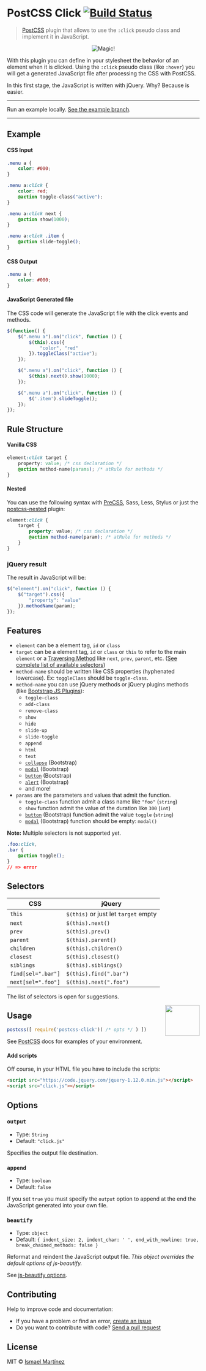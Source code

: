 # PostCSS Click [![Build Status][ci-img]][ci]

[PostCSS]: https://github.com/postcss/postcss
[jQuery]:  https://jquery.com/https://jquery.com/
[ci-img]:  https://travis-ci.org/ismamz/postcss-click.svg
[ci]:      https://travis-ci.org/ismamz/postcss-click


> [PostCSS] plugin that allows to use the `:click` pseudo class and implement it in JavaScript.

<p align="center">
    <img src="http://ci.memecdn.com/103/8066103.gif" alt="Magic!">
</p>

With this plugin you can define in your stylesheet the behavior of an element when it is clicked. Using the `:click` pseudo class (like `:hover`) you will get a generated JavaScript file after processing the CSS with PostCSS.

In this first stage, the JavaScript is written with jQuery. Why? Because is easier.


---

Run an example locally. [See the example branch](https://github.com/ismamz/postcss-click/tree/example).

---


## Example

#### CSS Input

```css
.menu a {
    color: #000;
}

.menu a:click {
    color: red;
    @action toggle-class("active");
}

.menu a:click next {
    @action show(1000);
}

.menu a:click .item {
    @action slide-toggle();
}
```

#### CSS Output
```css
.menu a {
    color: #000;
}
```

#### JavaScript Generated file

The CSS code will generate the JavaScript file with the click events and methods.

```js
$(function() {
    $(".menu a").on("click", function () {
    	$(this).css({
            "color", "red"
        }).toggleClass("active");
    });

    $(".menu a").on("click", function () {
        $(this).next().show(1000);
    });

    $(".menu a").on("click", function () {
        $('.item').slideToggle();
    });
});
```


## Rule Structure

#### Vanilla CSS

```css
element:click target {
    property: value; /* css declaration */
    @action method-name(params); /* atRule for methods */
}
```

#### Nested

You can use the following syntax with [PreCSS](https://github.com/jonathantneal/precss), Sass, Less, Stylus or just the [postcss-nested](https://github.com/postcss/postcss-nested) plugin:

```scss
element:click {
    target {
        property: value; /* css declaration */
        @action method-name(param); /* atRule for methods */
    }
}
```

### jQuery result

The result in JavaScript will be:

```js
$("element").on("click", function () {
	$("target").css({
        "property": "value"
    }).methodName(param);
});
```


## Features
- `element` can be a element tag, `id` or `class`
- `target` can be a element tag, `id` or `class` or `this` to refer to the main `element` or a [Traversing Method](https://learn.jquery.com/using-jquery-core/traversing/) like `next`, `prev`, `parent`, etc. ([See complete list of available selectors](#selectors))
- `method-name` should be written like CSS properties (hyphenated lowercase). Ex: `toggleClass` should be `toggle-class`.
- `method-name` you can use jQuery methods or jQuery plugins methods (like [Bootstrap JS Plugins](http://getbootstrap.com/javascript/)):
    - `toggle-class`
    - `add-class`
    - `remove-class`
    - `show`
    - `hide`
    - `slide-up`
    - `slide-toggle`
    - `append`
    - `html`
    - `text`
    - [`collapse`](http://getbootstrap.com/javascript/#collapse) (Bootstrap)
    - [`modal`](http://getbootstrap.com/javascript/#modals) (Bootstrap)
    - [`button`](http://getbootstrap.com/javascript/#buttons) (Bootstrap)
    - [`alert`](http://getbootstrap.com/javascript/#alerts) (Bootstrap)
    - and more!
- `params` are the parameters and values that admit the function.
    - `toggle-class` function admit a class name like `"foo"` (`string`)
    - `show` function admit the value of the duration like `300` (`int`)
    - [`button`](http://getbootstrap.com/javascript/#buttons) (Bootstrap) function admit the value `toggle` (`string`)
    - [`modal`](http://getbootstrap.com/javascript/#modals) (Bootstrap) function should be empty: `modal()`

**Note:** Multiple selectors is not supported yet.

```css
.foo:click,
.bar {
    @action toggle();
}
// => error
```

## Selectors

| CSS | jQuery |
|-----|--------|
|`this`|`$(this)` or just let `target` empty|
|`next`|`$(this).next()`|
|`prev`|`$(this).prev()`|
|`parent`|`$(this).parent()`|
|`children`|`$(this).children()`|
|`closest`|`$(this).closest()`|
|`siblings`|`$(this).siblings()`|
|`find[sel=".bar"]`|`$(this).find(".bar")`|
|`next[sel=".foo"]`|`$(this).next(".foo")`|

The list of selectors is open for suggestions.


<img align="right" width="90" height="80" src="https://camo.githubusercontent.com/2ec260a9d4d3dcc109be800af0b29a8471ad5967/687474703a2f2f706f73746373732e6769746875622e696f2f706f73746373732f6c6f676f2e737667" />

## Usage

```js
postcss([ require('postcss-click')( /* opts */ ) ])
```

See [PostCSS] docs for examples of your environment.

#### Add scripts

Off course, in your HTML file you have to include the scripts:

```html
<script src="https://code.jquery.com/jquery-1.12.0.min.js"></script>
<script src="click.js"></script>
```

## Options

### `output`

- Type: `String`
- Default: `"click.js"`

Specifies the output file destination.

### `append`

- Type: `boolean`
- Default: `false`

If you set `true` you must specify the `output` option to append at the end the JavaScript generated into your own file.

### `beautify`

- Type: `object`
- Default: `{ indent_size: 2, indent_char: ' ', end_with_newline: true, break_chained_methods: false }`

Reformat and reindent the JavaScript output file. _This object overrides the default options of js-beautify._

See [js-beautify options](https://github.com/beautify-web/js-beautify#options).


## Contributing

Help to improve code and documentation:

- If you have a problem or find an error, [create an issue](https://github.com/ismamz/postcss-click/issues/new)
- Do you want to contribute with code? [Send a pull request](https://github.com/ismamz/postcss-click/pull/new/master)


## License

MIT © [Ismael Martínez](https://github.com/ismamz)
